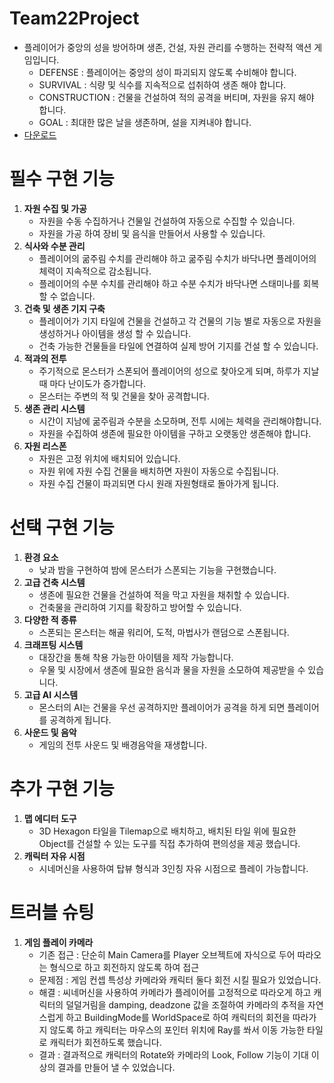 # Team22Project
- 플레이어가 중앙의 성을 방어하며 생존, 건설, 자원 관리를 수행하는 전략적 액션 게임입니다.
  - DEFENSE : 플레이어는 중앙의 성이 파괴되지 않도록 수비해야 합니다.
  - SURVIVAL : 식량 및 식수를 지속적으로 섭취하여 생존 해야 합니다.
  - CONSTRUCTION : 건물을 건설하여 적의 공격을 버티며, 자원을 유지 해야 합니다.
  - GOAL : 최대한 많은 날을 생존하며, 설을 지켜내야 합니다.
- [다운로드](https://drive.google.com/file/d/12i9w3JOgHRdiL5fDf0CUb5uy7TF7ZvVC/view)


# 필수 구현 기능
1. **자원 수집 및 가공**
    - 자원을 수동 수집하거나 건물일 건설하여 자동으로 수집할 수 있습니다.
    - 자원을 가공 하여 장비 및 음식을 만들어서 사용할 수 있습니다.
2. **식사와 수분 관리** 
    - 플레이어의 굶주림 수치를 관리해야 하고 굶주림 수치가 바닥나면 플레이어의 체력이 지속적으로 감소됩니다.
    - 플레이어의 수분 수치를 관리해야 하고 수분 수치가 바닥나면 스태미나를 회복할 수 없습니다.
3. **건축 및 생존 기지 구축** 
    - 플레이어가 기지 타일에 건물을 건설하고 각 건물의 기능 별로 자동으로 자원을 생성하거나 아이템을 생성 할 수 있습니다.
    - 건축 가능한 건물들을 타일에 연결하여 실제 방어 기지를 건설 할 수 있습니다.
4. **적과의 전투** 
    - 주기적으로 몬스터가 스폰되어 플레이어의 성으로 찾아오게 되며, 하루가 지날때 마다 난이도가 증가합니다.
    - 몬스터는 주변의 적 및 건물을 찾아 공격합니다.
5. **생존 관리 시스템**
    - 시간이 지남에 굶주림과 수분을 소모하며, 전투 시에는 체력을 관리해야합니다.
    - 자원을 수집하여 생존에 필요한 아이템을 구하고 오랫동안 생존해야 합니다.
6. **자원 리스폰** 
    - 자원은 고정 위치에 배치되어 있습니다.
    - 자원 위에 자원 수집 건물을 배치하면 자원이 자동으로 수집됩니다.
    - 자원 수집 건물이 파괴되면 다시 원래 자원형태로 돌아가게 됩니다.

# 선택 구현 기능
1. **환경 요소** 
    - 낮과 밤을 구현하여 밤에 몬스터가 스폰되는 기능을 구현했습니다.
2. **고급 건축 시스템**
    - 생존에 필요한 건물을 건설하여 적을 막고 자원을 채취할 수 있습니다.
    - 건축물을 관리하여 기지를 확장하고 방어할 수 있습니다.
3. **다양한 적 종류**
    - 스폰되는 몬스터는 해골 워리어, 도적, 마법사가 랜덤으로 스폰됩니다.
4. **크래프팅 시스템**
    - 대장간을 통해 착용 가능한 아이템을 제작 가능합니다.
    - 우물 및 시장에서 생존에 필요한 음식과 물을 자원을 소모하여 제공받을 수 있습니다.
5. **고급 AI 시스템**
    - 몬스터의 AI는 건물을 우선 공격하지만 플레이어가 공격을 하게 되면 플레이어를 공격하게 됩니다.
6. **사운드 및 음악**
    - 게임의 전투 사운드 및 배경음악을 재생합니다.


# 추가 구현 기능
1. **맵 에디터 도구** 
    - 3D Hexagon 타일을 Tilemap으로 배치하고, 배치된 타일 위에 필요한 Object를 건설할 수 있는 도구를 직접 추가하여 편의성을 제공 했습니다.
2. **캐릭터 자유 시점**
    - 시네머신을 사용하여 탑뷰 형식과 3인칭 자유 시점으로 플레이 가능합니다.

# 트러블 슈팅

1. **게임 플레이 카메라**
    - 기존 접근 : 단순히 Main Camera를 Player 오브젝트에 자식으로 두어 따라오는 형식으로 하고 회전하지 않도록 하여 접근
    - 문제점 : 게임 컨셉 특성상 카메라와 캐릭터 둘다 회전 시킬 필요가 있었습니다.
    - 해결 : 씨네머신을 사용하여 카메라가 플레이어를 고정적으로 따라오게 하고 캐릭터의 덜덜거림을 damping, deadzone 값을 조절하여 카메라의 추적을 자연스럽게 하고 BuildingMode를 WorldSpace로 하여 캐릭터의 회전을 따라가지 않도록 하고 캐릭터는 마우스의 포인터 위치에 Ray를 쏴서 이동 가능한 타일로 캐릭터가 회전하도록 했습니다.
    - 결과 : 결과적으로 캐릭터의 Rotate와 카메라의 Look, Follow  기능이 기대 이상의 결과를 만들어 낼 수 있었습니다.
